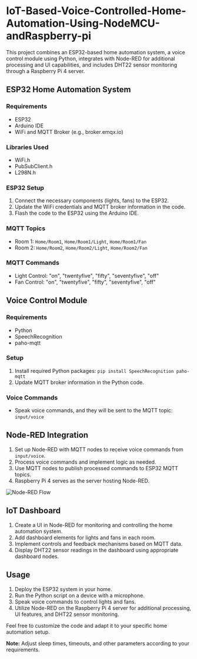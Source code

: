 # IoT-Based-Voice-Controlled-Home-Automation-Using-NodeMCU-andRaspberry-pi

This project combines an ESP32-based home automation system, a voice control module using Python, integrates with Node-RED for additional processing and UI capabilities, and includes DHT22 sensor monitoring through a Raspberry Pi 4 server.

## ESP32 Home Automation System

### Requirements
- ESP32
- Arduino IDE
- WiFi and MQTT Broker (e.g., broker.emqx.io)

### Libraries Used
- WiFi.h
- PubSubClient.h
- L298N.h

### ESP32 Setup
1. Connect the necessary components (lights, fans) to the ESP32.
2. Update the WiFi credentials and MQTT broker information in the code.
3. Flash the code to the ESP32 using the Arduino IDE.

### MQTT Topics
- Room 1: `Home/Room1`, `Home/Room1/Light`, `Home/Room1/Fan`
- Room 2: `Home/Room2`, `Home/Room2/Light`, `Home/Room2/Fan`

### MQTT Commands
- Light Control: "on", "twentyfive", "fifty", "seventyfive", "off"
- Fan Control: "on", "twentyfive", "fifty", "seventyfive", "off"

## Voice Control Module

### Requirements
- Python
- SpeechRecognition
- paho-mqtt

### Setup
1. Install required Python packages: `pip install SpeechRecognition paho-mqtt`
2. Update MQTT broker information in the Python code.

### Voice Commands
- Speak voice commands, and they will be sent to the MQTT topic: `input/voice`

## Node-RED Integration

1. Set up Node-RED with MQTT nodes to receive voice commands from `input/voice`.
2. Process voice commands and implement logic as needed.
3. Use MQTT nodes to publish processed commands to ESP32 MQTT topics.
4. Raspberry Pi 4 serves as the server hosting Node-RED.

![Node-RED Flow](file:///home/abdullah/Downloads/Screenshot%20from%202023-11-30%2005-13-49.webp)

## IoT Dashboard

1. Create a UI in Node-RED for monitoring and controlling the home automation system.
2. Add dashboard elements for lights and fans in each room.
3. Implement controls and feedback mechanisms based on MQTT data.
4. Display DHT22 sensor readings in the dashboard using appropriate dashboard nodes.

## Usage

1. Deploy the ESP32 system in your home.
2. Run the Python script on a device with a microphone.
3. Speak voice commands to control lights and fans.
4. Utilize Node-RED on the Raspberry Pi 4 server for additional processing, UI features, and DHT22 sensor monitoring.

Feel free to customize the code and adapt it to your specific home automation setup.

**Note:** Adjust sleep times, timeouts, and other parameters according to your requirements.
